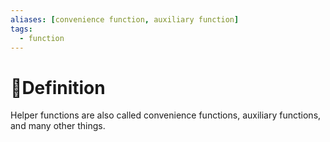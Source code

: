 ```yaml
---
aliases: [convenience function, auxiliary function]
tags:
  - function
---
```

# 📝Definition
Helper functions are also called convenience functions, auxiliary functions, and many other things.
